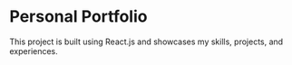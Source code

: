 # Personal Portfolio

This project is built using React.js and showcases my skills, projects, and experiences.
